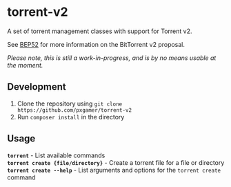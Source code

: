 # torrent-v2

A set of torrent management classes with support for Torrent v2.

See [BEP52] for more information on the BitTorrent v2 proposal.

_Please note, this is still a work-in-progress, and is by no means usable at the moment._

## Development

1. Clone the repository using `git clone https://github.com/pxgamer/torrent-v2`
2. Run `composer install` in the directory

## Usage

__`torrent`__ - List available commands  
__`torrent create {file/directory}`__ - Create a torrent file for a file or directory  
__`torrent create --help`__ - List arguments and options for the `torrent create` command  

[BEP52]: https://github.com/bittorrent/bittorrent.org/blob/master/beps/bep_0052.rst